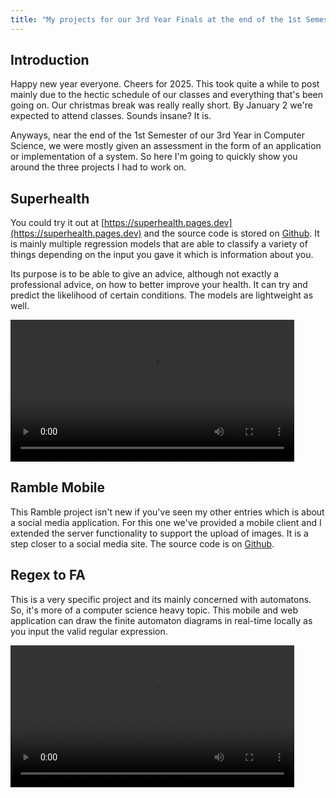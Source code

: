 ```yaml
---
title: "My projects for our 3rd Year Finals at the end of the 1st Semester"
---
```


## Introduction
Happy new year everyone. Cheers for 2025. This took quite a while to post mainly due to the hectic schedule of our classes and everything that's been going on. Our christmas break was really really short. By January 2 we're expected to attend classes. Sounds insane? It is.

Anyways, near the end of the 1st Semester of our 3rd Year in Computer Science, we were mostly given an assessment in the form of an application or implementation of a system. So here I'm going to quickly show you around the three projects I had to work on.

## Superhealth
You could try it out at [https://superhealth.pages.dev](https://superhealth.pages.dev) and the source code is stored on [Github](https://github.com/sevora/superhealth). It is mainly multiple regression models that are able to classify a variety of things depending on the input you gave it which is information about you.

Its purpose is to be able to give an advice, although not exactly a professional advice, on how to better improve your health. It can try and predict the likelihood of certain conditions. The models are lightweight as well.

<video style="width: 90%;" autoplay controls>
  <source src="/assets/videos/bank-superhealth.mp4" type="video/mp4">
</video>

## Ramble Mobile
This Ramble project isn't new if you've seen my other entries which is about a social media application. For this one we've provided a mobile client and I extended the server functionality to support the upload of images. It is a step closer to a social media site. The source code is on [Github](https://github.com/sevora/ramble).

## Regex to FA
This is a very specific project and its mainly concerned with automatons. So, it's more of a computer science heavy topic. This mobile and web application can draw the finite automaton diagrams in real-time locally as you input the valid regular expression.

<video style="width: 90%;" autoplay controls>
  <source src="/assets/videos/regex-to-fa.mp4" type="video/mp4">
</video>